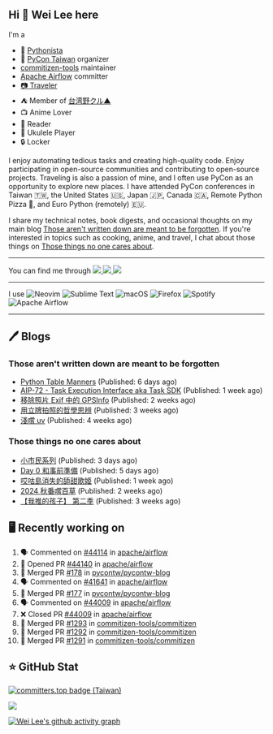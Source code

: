 ## Hi 👋 Wei Lee here

I'm a

* 🐍 [Pythonista](https://pycon-note.wei-lee.me/)
* 🐍 [PyCon Taiwan](https://tw.pycon.org/) organizer
* [commitizen-tools](https://github.com/commitizen-tools) maintainer
* [Apache Airflow](https://github.com/apache/airflow/) committer
* [📷 Traveler](https://travlog.wei-lee.me/)
* ⛺ Member of [台湾野クル▲](https://twitter.com/Taiwannokuru)
* 📺 Anime Lover
* 📖 Reader
* 🎵 Ukulele Player
* 🔒 Locker

I enjoy automating tedious tasks and creating high-quality code. Enjoy participating in open-source communities and contributing to open-source projects. Traveling is also a passion of mine, and I often use PyCon as an opportunity to explore new places. I have attended PyCon conferences in Taiwan 🇹🇼, the United States 🇺🇸, Japan 🇯🇵, Canada 🇨🇦, Remote Python Pizza 🍕, and Euro Python (remotely) 🇪🇺.

I share my technical notes, book digests, and occasional thoughts on my main blog [Those aren't written down are meant to be forgotten](https://blog.wei-lee.me/). If you're interested in topics such as cooking, anime, and travel, I chat about those things on [Those things no one cares about](https://travlog.wei-lee.me/).


---

<p align="left">
You can find me through
  <a href="https://in.linkedin.com/in/clleew" target="blank">
    <img src="https://img.shields.io/badge/LinkedIn-0077B5?style=for-the-badge&logo=linkedin&logoColor=white" />
  </a>
  <a href="https://twitter.com/clleew" target="blank">
    <img src="https://img.shields.io/badge/Twitter-1DA1F2?style=for-the-badge&logo=twitter&logoColor=white" />
  </a>
  <a href="https://github.com/Lee-W/" target="blank">
    <img src="https://img.shields.io/badge/GitHub-100000?style=for-the-badge&logo=github&logoColor=white" />
  </a>
</p>

---

I use ![Neovim](https://img.shields.io/badge/NeoVim-%2357A143.svg?&style=for-the-badge&logo=neovim&logoColor=white) ![Sublime Text](https://img.shields.io/badge/sublime_text-%23575757.svg?style=for-the-badge&logo=sublime-text&logoColor=important) ![macOS](https://img.shields.io/badge/mac%20os-000000?style=for-the-badge&logo=macos&logoColor=F0F0F0) ![Firefox](https://img.shields.io/badge/Firefox-FF7139?style=for-the-badge&logo=Firefox-Browser&logoColor=white) ![Spotify](https://img.shields.io/badge/Spotify-1ED760?style=for-the-badge&logo=spotify&logoColor=white) ![Apache Airflow](https://img.shields.io/badge/Apache%20Airflow-017CEE?style=for-the-badge&logo=Apache%20Airflow&logoColor=white)

---


## 🖊️ Blogs

### Those aren't written down are meant to be forgotten

* [Python Table Manners](https://blog.wei-lee.me/posts/tech/2024/11/python-table-manners-series-2024-2025-edition) (Published: 6 days ago)
* [AIP-72 - Task Execution Interface aka Task SDK](https://blog.wei-lee.me/posts/tech/2024/11/aip-72) (Published: 1 week ago)
* [移除照片 Exif 中的 GPSInfo](https://blog.wei-lee.me/posts/tech/2024/11/remove-gps-info-from-exif) (Published: 2 weeks ago)
* [用立牌拍照的哲學思辨](https://blog.wei-lee.me/posts/gossiping/2024/10/use-acrylic-standees-to-take-photos) (Published: 3 weeks ago)
* [淺嚐 uv](https://blog.wei-lee.me/posts/tech/2024/10/dabble-uv) (Published: 4 weeks ago)

### Those things no one cares about
 
 * [小市民系列](https://travlog.wei-lee.me/posts/review/2024/11/Shoushimin) (Published: 3 days ago)
 * [Day 0 和事前準備](https://travlog.wei-lee.me/posts/travel/2024/11/2024-mt-fugi-biking-day-0) (Published: 5 days ago)
 * [哎咕島消失的舔甜歌姬](https://travlog.wei-lee.me/posts/review/2024/11/egumi-legacy) (Published: 1 week ago)
 * [2024 秋番嚐百草](https://travlog.wei-lee.me/posts/review/2024/11/what-i-will-watch-in-2024-fall) (Published: 2 weeks ago)
 * [【我推的孩子】 第二季](https://travlog.wei-lee.me/posts/review/2024/10/oshi-no-ko-season-2) (Published: 3 weeks ago)

## 🖥️ Recently working on

1. 🗣 Commented on [#44114](https://github.com/apache/airflow/issues/44114#issuecomment-2483106555) in [apache/airflow](https://github.com/apache/airflow)
2. 💪 Opened PR [#44140](https://github.com/apache/airflow/pull/44140) in [apache/airflow](https://github.com/apache/airflow)
3. 🎉 Merged PR [#178](https://github.com/pycontw/pycontw-blog/pull/178) in [pycontw/pycontw-blog](https://github.com/pycontw/pycontw-blog)
4. 🗣 Commented on [#41641](https://github.com/apache/airflow/issues/41641#issuecomment-2482705088) in [apache/airflow](https://github.com/apache/airflow)
5. 🎉 Merged PR [#177](https://github.com/pycontw/pycontw-blog/pull/177) in [pycontw/pycontw-blog](https://github.com/pycontw/pycontw-blog)
6. 🗣 Commented on [#44009](https://github.com/apache/airflow/pull/44009#issuecomment-2482177022) in [apache/airflow](https://github.com/apache/airflow)
7. ❌ Closed PR [#44009](https://github.com/apache/airflow/pull/44009) in [apache/airflow](https://github.com/apache/airflow)
8. 🎉 Merged PR [#1293](https://github.com/commitizen-tools/commitizen/pull/1293) in [commitizen-tools/commitizen](https://github.com/commitizen-tools/commitizen)
9. 🎉 Merged PR [#1292](https://github.com/commitizen-tools/commitizen/pull/1292) in [commitizen-tools/commitizen](https://github.com/commitizen-tools/commitizen)
10. 🎉 Merged PR [#1291](https://github.com/commitizen-tools/commitizen/pull/1291) in [commitizen-tools/commitizen](https://github.com/commitizen-tools/commitizen)


## ⭐ GitHub Stat

[![committers.top badge (Taiwan)](https://user-badge.committers.top/taiwan_public/Lee-W.svg)](https://user-badge.committers.top/taiwan_public/Lee-W)

[![](https://github-readme-stats.vercel.app/api?username=Lee-W&show_icons=true&hide_title=true&cache_seconds=86400)](https://github.com/anuraghazra/github-readme-stats)

[![Wei Lee's github activity graph](https://github-readme-activity-graph.vercel.app/graph?username=Lee-W&theme=dracula)](https://github.com/ashutosh00710/github-readme-activity-graph)
